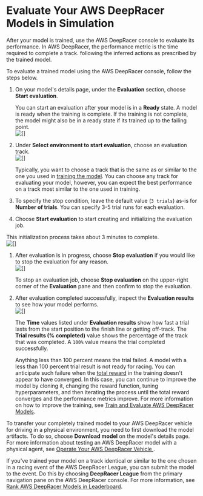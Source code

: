 # Evaluate Your AWS DeepRacer Models in Simulation<a name="deepracer-get-started-test-in-simulator"></a>

 After your model is trained, use the AWS DeepRacer console to evaluate its performance\. In AWS DeepRacer, the performance metric is the time required to complete a track\. following the inferred actions as prescribed by the trained model\.

To evaluate a trained model using the AWS DeepRacer console, follow the steps below\. 

1. On your model's details page, under the **Evaluation** section, choose **Start evaluation**\. 

   You can start an evaluation after your model is in a **Ready** state\. A model is ready when the training is complete\. If the training is not complete, the model might also be in a ready state if its trained up to the failing point\.  
![\[\]](http://docs.aws.amazon.com/deepracer/latest/developerguide/images/deepracer-get-started-training-completed.png)

1. Under **Select environment to start evaluation**, choose an evaluation track\.   
![\[\]](http://docs.aws.amazon.com/deepracer/latest/developerguide/images/deepracer-get-started-evaluate-select-track.png)

   Typically, you want to choose a track that is the same as or similar to the one you used in [training the model](deepracer-get-started-training-model.md#deepracer-get-started-train-model-proc)\. You can choose any track for evaluating your model, however, you can expect the best performance on a track most similar to the one used in training\.

1.  To specify the stop condition, leave the default value \(`3 trials`\) as\-is for **Number of trials**\. You can specify 3\-5 trial runs for each evaluation\.

1.  Choose **Start evaluation** to start creating and initializing the evaluation job\. 

   This initialization process takes about 3 minutes to complete\.   
![\[\]](http://docs.aws.amazon.com/deepracer/latest/developerguide/images/deepracer-get-started-evaluation-initializing.png)

1. After evaluation is in progress, choose **Stop evaluation** if you would like to stop the evaluation for any reason\.  
![\[\]](http://docs.aws.amazon.com/deepracer/latest/developerguide/images/deepracer-get-started-evaluation-in-progress.png)

    To stop an evaluation job, choose **Stop evaluation** on the upper\-right corner of the **Evaluation** pane and then confirm to stop the evaluation\. 

1. After evaluation completed successfully, inspect the **Evaluation results** to see how your model performs\.   
![\[\]](http://docs.aws.amazon.com/deepracer/latest/developerguide/images/deepracer-get-started-evaluation-completed.png)

   The **Time** values listed under **Evaluation results** show how fast a trial lasts from the start position to the finish line or getting off\-track\. The **Trial results \(% completed\)** value shows the percentage of the track that was completed\. A `100%` value means the trial completed successfully\. 

   Anything less than 100 percent means the trial failed\. A model with a less than 100 percent trial result is not ready for racing\. You can anticipate such failure when the [total reward](deepracer-console-train-evaluate-models.md#deepracer-train-models-define-reward-function) in the training doesn't appear to have converged\. In this case, you can continue to improve the model by cloning it, changing the reward function, tuning hyperparameters, and then iterating the process until the total reward converges and the performance metrics improve\. For more information on how to improve the training, see [Train and Evaluate AWS DeepRacer Models](create-deepracer-project.md)\. 

 

 To transfer your completely trained model to your AWS DeepRacer vehicle for driving in a physical environment, you need to first download the model artifacts\. To do so, choose **Download model** on the model's details page\. For more information about testing an AWS DeepRacer model with a physical agent, see [Operate Your AWS DeepRacer Vehicle ](operate-deepracer-vehicle.md)\.

If you've trained your model on a track identical or similar to the one chosen in a racing event of the AWS DeepRacer League, you can submit the model to the event\. Do this by choosing **DeepRacer League** from the primary navigation pane on the AWS DeepRacer console\. For more information, see [Rank AWS DeepRacer Models in Leaderboard](deepracer-racing-series.md)\.